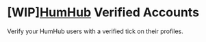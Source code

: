 # [WIP][HumHub](https://www.humhub.com/en) Verified Accounts

Verify your HumHub users with a verified tick on their profiles.

